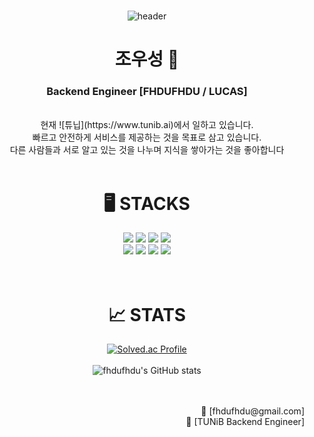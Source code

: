 <div align="center">
  <br>

  ![header](https://capsule-render.vercel.app/api?type=waving&color=auto&height=300&section=header&text=FHDUFHDU%20/%20LUCAS&fontSize=50&animation=fadeIn)

  # 조우성 🏅

  ### Backend Engineer [FHDUFHDU / LUCAS] 

  <br>
  현재 ![튜닙](https://www.tunib.ai)에서 일하고 있습니다.<br>
  빠르고 안전하게 서비스를 제공하는 것을 목표로 삼고 있습니다.<br>
  다른 사람들과 서로 알고 있는 것을 나누며 지식을 쌓아가는 것을 좋아합니다
  <br>
  <br>


  # 🖥️ STACKS

  <div> 
    <img src="https://img.shields.io/badge/python-3776AB?style=for-the-badge&logo=python&logoColor=white">
    <img src="https://img.shields.io/badge/Java-ED8B00?style=for-the-badge&logo=openjdk&logoColor=white">
    <img src="https://img.shields.io/badge/Spring-6DB33F?style=for-the-badge&logo=spring&logoColor=white"> 
    <img src="https://img.shields.io/badge/MySQL-00000F?style=for-the-badge&logo=mysql&logoColor=white">
    <br> 
    <img src="https://img.shields.io/badge/javascript-F7DF1E?style=for-the-badge&logo=javascript&logoColor=black"> 
    <img src="https://img.shields.io/badge/github-181717?style=for-the-badge&logo=github&logoColor=white">
    <img src="https://img.shields.io/badge/Amazon_AWS-232F3E?style=for-the-badge&logo=amazon-aws&logoColor=white">
    <img src="https://img.shields.io/badge/git-F05032?style=for-the-badge&logo=git&logoColor=white">
  </div>
  
  <br>
  <br>

  # 📈 STATS
  [![Solved.ac Profile](http://mazassumnida.wtf/api/v2/generate_badge?boj=fhdufhdu)](https://solved.ac/fhdufhdu/) <br></br>
  ![fhdufhdu's GitHub stats](https://github-readme-stats.vercel.app/api?username=fhdufhdu&show_icons=true&theme=radical)

  <div align="right">
      <br><br>
      <span>📩 [fhdufhdu@gmail.com]</span><br>
      <span>🏢 [TUNiB Backend Engineer]</span><br>
  </div>
</div>
